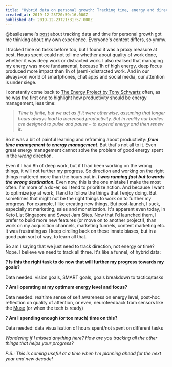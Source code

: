 ```yaml
---
title: "Hybrid data on personal growth: Tracking time, energy and direction"
created_at: 2019-12-23T20:59:16.000Z
published_at: 2019-12-23T21:31:57.000Z
---
```

@basilesamel's [post](https://200wordsaday.com/words/data-driven-personal-growth-332465dff9adeef788) about tracking data and time for personal growth got me thinking about my own experience. Everyone's context differs, so ymmv.

  

I tracked time on tasks before too, but I found it was a proxy measure at best. Hours spent could not tell me whether about quality of work done, whether it was deep work or distracted work. I also realised that managing my energy was more fundamental, because 1h of high energy, deep focus produced more impact than 1h of (semi-)distracted work. And in our always-on world of smartphones, chat apps and social media, our attention is under siege. 

  

I constantly come back to [The Energy Project by Tony Schwartz](https://99u.adobe.com/videos/7110/tony-schwartz-the-myths-of-the-overworked-creative) often, as he was the first one to highlight how productivity should be energy management, less time:

  

> _Time is finite, but we act as if it were otherwise, assuming that longer hours always lead to increased productivity. But in reality our bodies are designed to pulse and pause – to expend energy and then renew it._ 

  

So it was a bit of painful learning and reframing about productivity: _**from time management to energy management**_. But that's not all to it. Even great energy management cannot solve the problem of good energy spent in the _wrong_ direction.

  

Even if I had 8h of deep work, but if I had been working on the wrong things, it will not further my progress. So direction and working on the right things mattered more than the hours put in. _**I was running fast but towards the wrong destination.**_ Even now, this is the one mistake I make the most often. I'm more of a do-er, so I tend to prioritize action. And because I want to optimize joy at work, I tend to follow the things that I enjoy doing. But sometimes that might not be the right things to work on to further my progress. For example, I like creating new things. But post-launch, I suck, especially at marketing, sales and monetization. It's apparent even today, in Keto List Singapore and Sweet Jam Sites. Now that I'd launched them, I prefer to build more new features (or move on to another project!), than work on my acquisition channels, marketing funnels, content marketing etc. It was frustrating as I keep circling back on these innate biases, but in a good pain sort of way, to learn all that.

  

So am I saying that we just need to track direction, not energy or time? Nope. I believe we need to track all three. It's like a funnel, of hybrid data: 

  

**? Is this the right task to do now that will further my progress towards my goals?**

Data needed: vision goals, SMART goals, goals breakdown to tactics/tasks

  

**? Am I operating at my optimum energy level and focus?** 

Data needed: realtime sense of self awareness on energy level, post-hoc reflection on quality of attention, or even, neurofeedback from sensors like the [Muse](https://choosemuse.com/) (or when the tech is ready)

  

**? Am I spending enough (or too much) time on this?** 

Data needed: data visualisation of hours spent/not spent on different tasks

  

_Wondering if I missed anything here? How are you tracking all the other things that helps your progress?_

  

_P.S.: This is coming useful at a time when I'm planning ahead for the next year and new decade!_
